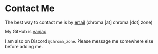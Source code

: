# Contact Me

The best way to contact me is by [email](ma&#105;&#108;to&#58;&#99;&#104;ro&#109;&#97;&#64;%&#54;3h&#37;72o&#37;6Da%2&#69;zone) (chroma \[at\] chroma \[dot\] zone)

My GitHub is [vanjac](https://github.com/vanjac/)

I am also on Discord `@chroma_zone`. Please message me somewhere else before adding me.

